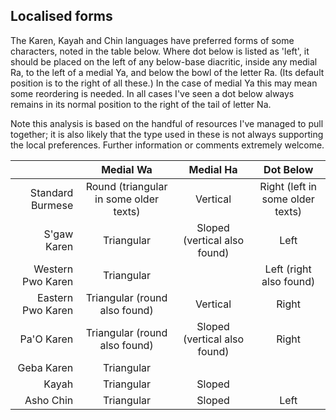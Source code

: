 ## Localised forms

The Karen, Kayah and Chin languages have preferred forms of some characters, noted in the table below. Where dot below is listed as 'left', it should be placed on the left of any below-base diacritic, inside any medial Ra, to the left of a medial Ya, and below the bowl of the letter Ra. (Its default position is to the right of all these.) In the case of medial Ya this may mean some reordering is needed. In all cases I've seen a dot below always remains in its normal position to the right of the tail of letter Na.

Note this analysis is based on the handful of resources I've managed to pull together; it is also likely that the type used in these is not always supporting the local preferences. Further information or comments extremely welcome.

| | Medial Wa | Medial Ha | Dot Below |
|---:|:---:|:---:|:---:|
|Standard Burmese| Round (triangular in some older texts) | Vertical | Right (left in some older texts)|
|S'gaw Karen|Triangular|Sloped (vertical also found)|Left|
|Western Pwo Karen|Triangular||Left (right also found)|
|Eastern Pwo Karen|Triangular (round also found)|Vertical|Right|
|Pa'O Karen|Triangular (round also found)|Sloped (vertical also found)|Right|
|Geba Karen|Triangular|||
|Kayah|Triangular|Sloped||
|Asho Chin|Triangular|Sloped|Left|
